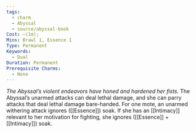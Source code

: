 ```yaml
---
tags:
  - charm
  - Abyssal
  - source/abyssal-book
Cost: —(1m); 
Mins: Brawl 1, Essence 1
Type: Permanent
Keywords:
  - Dual
Duration: Permanent
Prerequisite Charms:
  - None
---
```

*The Abyssal’s violent endeavors have honed and hardened her fists.*
The Abyssal’s unarmed attacks can deal lethal damage, and she can parry attacks that deal lethal damage bare-handed. For one mote, an unarmed withering attack ignores ([[Essence]]) soak. If she has an [[Intimacy]] relevant to her motivation for fighting, she ignores ([[Essence]] + [[Intimacy]]) soak.